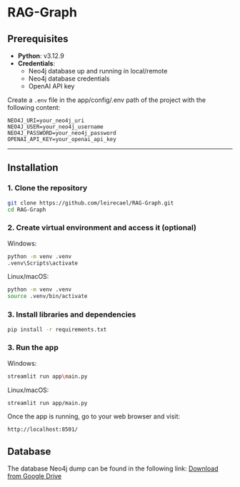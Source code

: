 # RAG-Graph

## Prerequisites

- **Python**: v3.12.9
- **Credentials**:
  - Neo4j database up and running in local/remote
  - Neo4j database credentials
  - OpenAI API key

Create a `.env` file in the app/config/.env path of the project with the following content:

```env
NEO4J_URI=your_neo4j_uri
NEO4J_USER=your_neo4j_username
NEO4J_PASSWORD=your_neo4j_password
OPENAI_API_KEY=your_openai_api_key
```

---

## Installation

### 1. Clone the repository

```bash
git clone https://github.com/leirecael/RAG-Graph.git
cd RAG-Graph
```

### 2. Create virtual environment and access it (optional)

Windows:

```bash
python -m venv .venv
.venv\Scripts\activate
```

Linux/macOS:

```bash
python -m venv .venv
source .venv/bin/activate
```

### 3. Install libraries and dependencies

```bash
pip install -r requirements.txt
```

### 3. Run the app

Windows:

```bash
streamlit run app\main.py
```

Linux/macOS:

```bash
streamlit run app/main.py
```

Once the app is running, go to your web browser and visit:

```text
http://localhost:8501/
```

## Database

The database Neo4j dump can be found in the following link: [Download from Google Drive](https://drive.google.com/file/d/1UTapowo3_GZdngxjpkiyThdrXkiPXQkR/view?usp=sharing)
